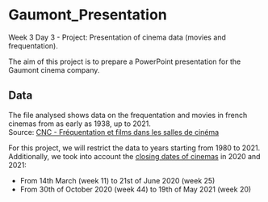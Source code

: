 # Gaumont_Presentation
Week 3 Day 3 - Project: Presentation of cinema data (movies and frequentation).

The aim of this project is to prepare a PowerPoint presentation for the Gaumont cinema company.

## Data
The file analysed shows data on the frequentation and movies in french cinemas from as early as 1938, up to 2021.  
Source: [CNC - Fréquentation et films dans les salles de cinéma](https://www.cnc.fr/professionnels/etudes-et-rapports/frequentation-et-films-dans-les-salles-de-cinema_221940)

For this project, we will restrict the data to years starting from 1980 to 2021.  
Additionally, we took into account the [closing dates of cinemas](https://ecran-total.fr/2021/08/02/quand-les-cinems-ont-ils-ete-fermes-en-2020-et-2021/) in 2020 and 2021:  
- From 14th March (week 11) to 21st of June 2020 (week 25)
- From 30th of October 2020 (week 44) to 19th of May 2021 (week 20)  
